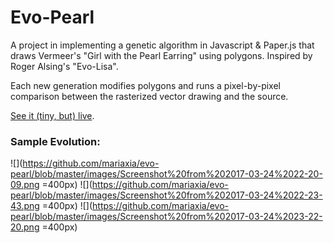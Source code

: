 # Evo-Pearl

A project in implementing a genetic algorithm in Javascript & Paper.js that draws Vermeer's "Girl with the Pearl Earring" using polygons. Inspired by Roger Alsing's "Evo-Lisa".

Each new generation modifies polygons and runs a pixel-by-pixel comparison between the rasterized vector drawing and the source.

[See it (tiny, but) live](https://evo-pearl.herokuapp.com).

### Sample Evolution:

![](https://github.com/mariaxia/evo-pearl/blob/master/images/Screenshot%20from%202017-03-24%2022-20-09.png =400px)
![](https://github.com/mariaxia/evo-pearl/blob/master/images/Screenshot%20from%202017-03-24%2022-23-43.png =400px)
![](https://github.com/mariaxia/evo-pearl/blob/master/images/Screenshot%20from%202017-03-24%2023-22-20.png =400px)
